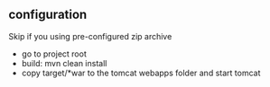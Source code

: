 configuration
-------------
Skip if you using pre-configured zip archive
- go to project root
- build: mvn clean install
- copy target/*war to the tomcat webapps folder and start tomcat




